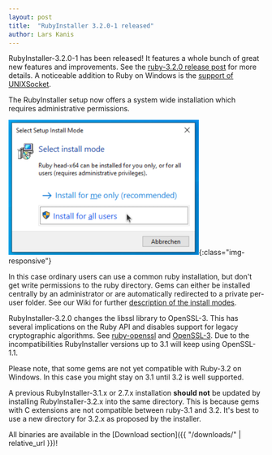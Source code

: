 ```yaml
---
layout: post
title:  "RubyInstaller 3.2.0-1 released"
author: Lars Kanis
---
```

RubyInstaller-3.2.0-1 has been released!
It features a whole bunch of great new features and improvements.
See the [ruby-3.2.0 release post](https://www.ruby-lang.org/en/news/2022/12/25/ruby-3-2-0-released/) for more details.
A noticeable addition to Ruby on Windows is the [support of UNIXSocket](https://bugs.ruby-lang.org/issues/19135).

The RubyInstaller setup now offers a system wide installation which requires administrative permissions.

![installer_all_users](/assets/installer_all_users.png){:class="img-responsive"}

In this case ordinary users can use a common ruby installation, but don't get write permissions to the ruby directory.
Gems can either be installed centrally by an administrator or are automatically redirected to a private per-user folder.
See our Wiki for further [description of the install modes](https://github.com/oneclick/rubyinstaller2/wiki/FAQ#user-content-install-mode).

RubyInstaller-3.2.0 changes the libssl library to OpenSSL-3.
This has several implications on the Ruby API and disables support for legacy cryptographic algorithms.
See [ruby-openssl](https://github.com/ruby/openssl/blob/master/History.md#version-300) and [OpenSSL-3](https://github.com/openssl/openssl/blob/master/doc/man7/migration_guide.pod#openssl-30).
Due to the incompatibilities RubyInstaller versions up to 3.1 will keep using OpenSSL-1.1.

Please note, that some gems are not yet compatible with Ruby-3.2 on Windows.
In this case you might stay on 3.1 until 3.2 is well supported.

A previous RubyInstaller-3.1.x or 2.7.x installation <b>should not</b> be updated by installing RubyInstaller-3.2.x into the same directory.
This is because gems with C extensions are not compatible between ruby-3.1 and 3.2.
It's best to use a new directory for 3.2.x as proposed by the installer.

All binaries are available in the [Download section]({{ "/downloads/" | relative_url }})!
